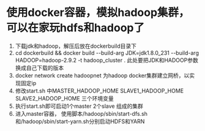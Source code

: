 # 使用docker容器，模拟hadoop集群，可以在家玩hdfs和hadoop了

1. 下载jdk和hadoop，解压后放在dockerbuild目录下
2. cd dockerbuild && docker build --build-arg JDK=jdk1.8.0_231 --build-arg HADOOP=hadoop-2.9.2 -t hadoop_cluster .    此处要把JDK和HADOOP参数换成自己下载的版本
3. docker network create hadoopnet  为hadoop docker集群建立网桥，以实现固定ip
4. 修改start.sh 中MASTER_HADOOP_HOME   SLAVE1_HADOOP_HOME   SLAVE2_HADOOP_HOME 三个环境变量
5. 执行start.sh即可启动1个master 2个slave 组成的集群
6. 进入master容器， 使用脚本/hadoop/sbin/start-dfs.sh和/hadoop/sbin/start-yarn.sh分别启动HDFS和YARN
